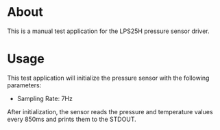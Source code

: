 # About
This is a manual test application for the LPS25H pressure sensor driver.

# Usage
This test application will initialize the pressure sensor with the following parameters:
 - Sampling Rate: 7Hz

After initialization, the sensor reads the pressure and temperature values every 850ms
and prints them to the STDOUT.
